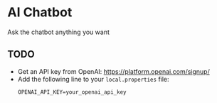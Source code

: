 # AI Chatbot
Ask the chatbot anything you want

## TODO
- Get an API key from OpenAI: https://platform.openai.com/signup/
- Add the following line to your `local.properties` file:
  ```
  OPENAI_API_KEY=your_openai_api_key
  ```
 
